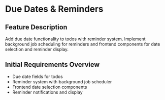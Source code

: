# Due Dates & Reminders

## Feature Description
Add due date functionality to todos with reminder system. Implement background job scheduling for reminders and frontend components for date selection and reminder display.

## Initial Requirements Overview
- Due date fields for todos
- Reminder system with background job scheduler
- Frontend date selection components
- Reminder notifications and display
